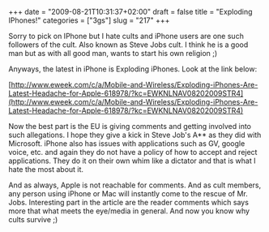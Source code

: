 +++
date = "2009-08-21T10:31:37+02:00"
draft = false
title = "Exploding IPhones!"
categories = ["3gs"]
slug = "217"
+++

Sorry to pick on IPhone but I hate cults and iPhone users are one such followers of the cult. Also known as Steve Jobs cult. I think he is a good man but as with all good man, wants to start his own religion ;)

Anyways, the latest in iPhone is Exploding iPhones. Look at the link below:

[http://www.eweek.com/c/a/Mobile-and-Wireless/Exploding-iPhones-Are-Latest-Headache-for-Apple-618978/?kc=EWKNLNAV08202009STR4](http://www.eweek.com/c/a/Mobile-and-Wireless/Exploding-iPhones-Are-Latest-Headache-for-Apple-618978/?kc=EWKNLNAV08202009STR4)

Now the best part is the EU is giving comments and getting involved into such allegations. I hope they give a kick in Steve Job's A** as they did with Microsoft. iPhone also has issues with applications such as GV, google voice, etc. and again they do not have a policy of how to accept and reject applications. They do it on their own whim like a dictator and that is what I hate the most about it.

And as always, Apple is not reachable for comments. And as cult members, any person using iPhone or Mac will instantly come to the rescue of Mr. Jobs. Interesting part in the article are the reader comments which says more that what meets the eye/media in general. And now you know why cults survive ;)
